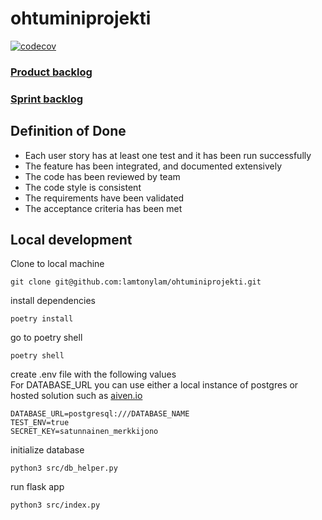 # ohtuminiprojekti
[![codecov](https://codecov.io/gh/lamtonylam/ohtuminiprojekti/graph/badge.svg?token=N62JBV2CMT)](https://codecov.io/gh/lamtonylam/ohtuminiprojekti)
### [Product backlog](https://github.com/users/lamtonylam/projects/4)

### [Sprint backlog](https://helsinkifi-my.sharepoint.com/:x:/g/personal/bbsebast_ad_helsinki_fi/Ee2nabIYHuRJuohTCCOQPcYBBL0G3sMeIiiRyvB-SzPxGQ?e=jA78dm)

## Definition of Done
- Each user story has at least one test and it has been run successfully
- The feature has been integrated, and documented extensively
- The code has been reviewed by team
- The code style is consistent
- The requirements have been validated
- The acceptance criteria has been met


## Local development

Clone to local machine

```
git clone git@github.com:lamtonylam/ohtuminiprojekti.git
```

install dependencies

```
poetry install
```

go to poetry shell

```
poetry shell
```

create .env file with the following values  
For DATABASE_URL you can use either a local instance of postgres or hosted solution such as [aiven.io](aiven.io)

```
DATABASE_URL=postgresql:///DATABASE_NAME
TEST_ENV=true
SECRET_KEY=satunnainen_merkkijono
```

initialize database

```
python3 src/db_helper.py
```

run flask app

```
python3 src/index.py
```
